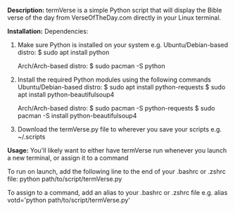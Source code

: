 **Description:**
termVerse is a simple Python script that will display the Bible verse of the day from VerseOfTheDay.com directly in your Linux terminal.

**Installation:**
  Dependencies:
  1. Make sure Python is installed on your system
     e.g.
     Ubuntu/Debian-based distro:
     $ sudo apt install python
  
     Arch/Arch-based distro:
     $ sudo pacman -S python
  
  2. Install the required Python modules using the following commands
     Ubuntu/Debian-based distro:
     $ sudo apt install python-requests
     $ sudo apt install python-beautifulsoup4
  
     Arch/Arch-based distro:
     $ sudo pacman -S python-requests
     $ sudo pacman -S install python-beautifulsoup4

   3. Download the termVerse.py file to wherever you save your scripts e.g. ~/.scripts

**Usage:**
  You'll likely want to either have termVerse run whenever you launch a new terminal, or assign it to a command

  To run on launch, add the following line to the end of your .bashrc or .zshrc file:
  python path/to/script/termVerse.py

  To assign to a command, add an alias to your .bashrc or .zshrc file
  e.g.
  alias votd='python path/to/script/termVerse.py'
